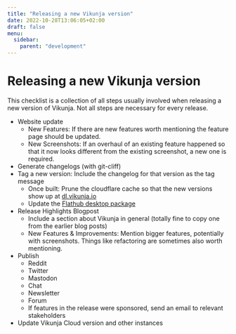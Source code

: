 ```yaml
---
title: "Releasing a new Vikunja version"
date: 2022-10-28T13:06:05+02:00
draft: false
menu:
  sidebar:
    parent: "development"
---
```


# Releasing a new Vikunja version

This checklist is a collection of all steps usually involved when releasing a new version of Vikunja.
Not all steps are necessary for every release.

* Website update
	* New Features: If there are new features worth mentioning the feature page should be updated.
	* New Screenshots: If an overhaul of an existing feature happened so that it now looks different from the existing screenshot, a new one is required.
* Generate changelogs (with git-cliff)
* Tag a new version: Include the changelog for that version as the tag message
	* Once built: Prune the cloudflare cache so that the new versions show up at [dl.vikunja.io](https://dl.vikunja.io/)
    * Update the [Flathub desktop package](https://github.com/flathub/io.vikunja.Vikunja)
* Release Highlights Blogpost
	* Include a section about Vikunja in general (totally fine to copy one from the earlier blog posts)
	* New Features & Improvements: Mention bigger features, potentially with screenshots. Things like refactoring are sometimes also worth mentioning.
* Publish
	* Reddit
	* Twitter
	* Mastodon
	* Chat
	* Newsletter
	* Forum
	* If features in the release were sponsored, send an email to relevant stakeholders
* Update Vikunja Cloud version and other instances
